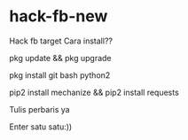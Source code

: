 # hack-fb-new
Hack fb target
Cara install??

pkg update && pkg upgrade

pkg install git bash python2

pip2 install mechanize && pip2 install requests

Tulis perbaris ya

Enter satu satu:))
